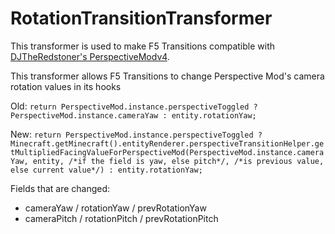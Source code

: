 # RotationTransitionTransformer
This transformer is used to make F5 Transitions compatible with [DJTheRedstoner's PerspectiveModv4](https://github.com/DJtheRedstoner/PerspectiveModv4).

This transformer allows F5 Transitions to change Perspective Mod's camera rotation values in its hooks

Old: 
```return PerspectiveMod.instance.perspectiveToggled ? PerspectiveMod.instance.cameraYaw : entity.rotationYaw;```

New: 
```return PerspectiveMod.instance.perspectiveToggled ? Minecraft.getMinecraft().entityRenderer.perspectiveTransitionHelper.getMultipliedFacingValueForPerspectiveMod(PerspectiveMod.instance.cameraYaw, entity, /*if the field is yaw, else pitch*/, /*is previous value, else current value*/) : entity.rotationYaw;```

Fields that are changed:
- cameraYaw / rotationYaw / prevRotationYaw
- cameraPitch / rotationPitch / prevRotationPitch